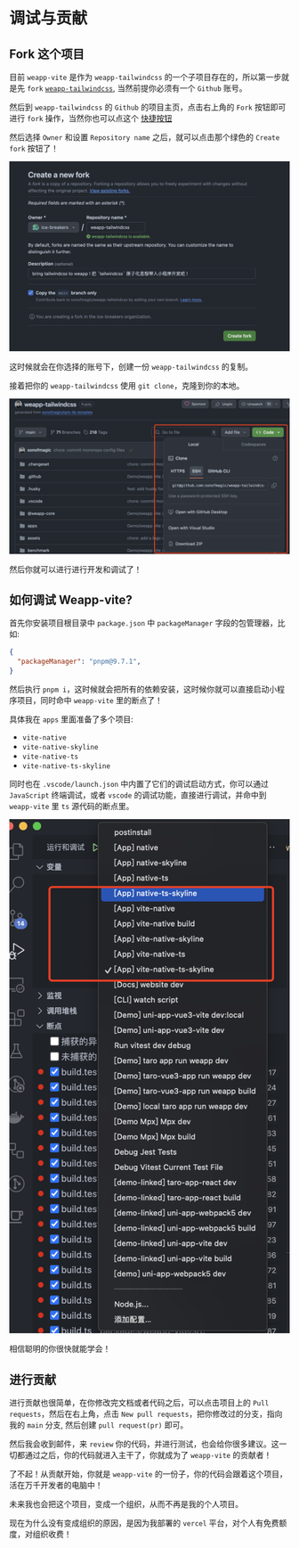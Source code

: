 # 调试与贡献

## Fork 这个项目

目前 `weapp-vite` 是作为 `weapp-tailwindcss` 的一个子项目存在的，所以第一步就是先 `fork` [`weapp-tailwindcss`](https://github.com/sonofmagic/weapp-tailwindcss), 当然前提你必须有一个 `Github` 账号。

然后到 `weapp-tailwindcss` 的 `Github` 的项目主页，点击右上角的 `Fork` 按钮即可进行 `fork` 操作，当然你也可以点这个 [快捷按钮](https://github.com/sonofmagic/weapp-tailwindcss/fork)

然后选择 `Owner` 和设置 `Repository name` 之后，就可以点击那个绿色的 `Create fork` 按钮了！

![fork](../images/fork.png)

这时候就会在你选择的账号下，创建一份 `weapp-tailwindcss` 的复制。

接着把你的 `weapp-tailwindcss` 使用 `git clone`，克隆到你的本地。

![clone](../images/clone.png)

然后你就可以进行进行开发和调试了！

## 如何调试 Weapp-vite?

首先你安装项目根目录中 `package.json` 中 `packageManager` 字段的包管理器，比如:

```json
{
  "packageManager": "pnpm@9.7.1",
}
```

然后执行 `pnpm i`，这时候就会把所有的依赖安装，这时候你就可以直接启动小程序项目，同时命中 `weapp-vite` 里的断点了！

具体我在 `apps` 里面准备了多个项目:

- `vite-native`
- `vite-native-skyline`
- `vite-native-ts`
- `vite-native-ts-skyline`

同时也在 `.vscode/launch.json` 中内置了它们的调试启动方式，你可以通过 `JavaScript` 终端调试，或者 `vscode` 的调试功能，直接进行调试，并命中到 `weapp-vite` 里 `ts` 源代码的断点里。

![](../images//vscode-debug.png)

相信聪明的你很快就能学会！

## 进行贡献

进行贡献也很简单，在你修改完文档或者代码之后，可以点击项目上的 `Pull requests`，然后在右上角，点击 `New pull requests`，把你修改过的分支，指向我的 `main` 分支, 然后创建 `pull request(pr)` 即可。

然后我会收到邮件，来 `review` 你的代码，并进行测试，也会给你很多建议。这一切都通过之后，你的代码就进入主干了，你就成为了 `weapp-vite` 的贡献者！

了不起！从贡献开始，你就是 `weapp-vite` 的一份子，你的代码会跟着这个项目，活在万千开发者的电脑中！

未来我也会把这个项目，变成一个组织，从而不再是我的个人项目。

现在为什么没有变成组织的原因，是因为我部署的 `vercel` 平台，对个人有免费额度，对组织收费！
